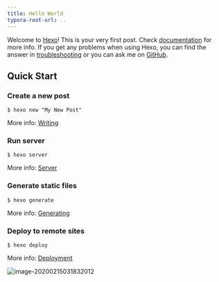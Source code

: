 ```yaml
---
title: Hello World
typora-root-url: ..
---
```

Welcome to [Hexo](https://hexo.io/)! This is your very first post. Check [documentation](https://hexo.io/docs/) for more info. If you get any problems when using Hexo, you can find the answer in [troubleshooting](https://hexo.io/docs/troubleshooting.html) or you can ask me on [GitHub](https://github.com/hexojs/hexo/issues).

## Quick Start

### Create a new post

	$ hexo new "My New Post"


More info: [Writing](https://hexo.io/docs/writing.html)

### Run server


	$ hexo server


More info: [Server](https://hexo.io/docs/server.html)

### Generate static files


	$ hexo generate


More info: [Generating](https://hexo.io/docs/generating.html)

### Deploy to remote sites


	$ hexo deploy

More info: [Deployment](https://hexo.io/docs/one-command-deployment.html)





![image-20200215031832012](/_posts/hello-world/image-20200215031832012.png)